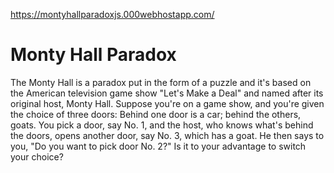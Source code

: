 https://montyhallparadoxjs.000webhostapp.com/

# Monty Hall Paradox
The Monty Hall is a paradox put in the form of a puzzle and it's based on the American television game show "Let's Make a Deal" and named after its original host, Monty Hall. Suppose you're on a game show, and you're given the choice of three doors: Behind one door is a car; behind the others, goats. You pick a door, say No. 1, and the host, who knows what's behind the doors, opens another door, say No. 3, which has a goat. He then says to you, "Do you want to pick door No. 2?" Is it to your advantage to switch your choice?
